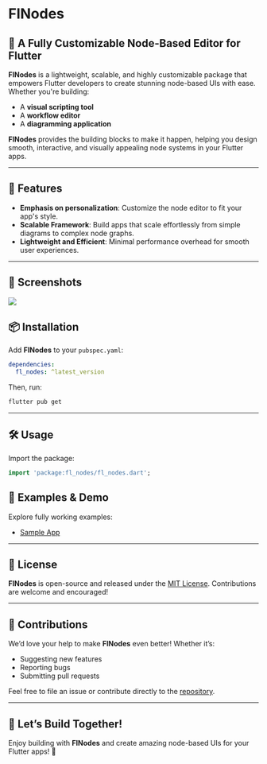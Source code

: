 # FlNodes

## 🚀 A Fully Customizable Node-Based Editor for Flutter

**FlNodes** is a lightweight, scalable, and highly customizable package that empowers Flutter developers to create stunning node-based UIs with ease. Whether you're building:

- A **visual scripting tool**
- A **workflow editor**
- A **diagramming application**

**FlNodes** provides the building blocks to make it happen, helping you design smooth, interactive, and visually appealing node systems in your Flutter apps.

---

## 🌟 Features

- **Emphasis on personalization**: Customize the node editor to fit your app's style.
- **Scalable Framework**: Build apps that scale effortlessly from simple diagrams to complex node graphs.
- **Lightweight and Efficient**: Minimal performance overhead for smooth user experiences.

---

## 📸 Screenshots

<p float="center">
  <img src="https://github.com/WilliamKarolDiCioccio/fl_nodes/blob/main/.github/images/node_editor_example.png"/>
</p>

## 📦 Installation

Add **FlNodes** to your `pubspec.yaml`:

```yaml
dependencies:
  fl_nodes: ^latest_version
```

Then, run:

```bash
flutter pub get
```

---

## 🛠️ Usage

Import the package:

```dart
import 'package:fl_nodes/fl_nodes.dart';
```

## 🧩 Examples & Demo

Explore fully working examples:

- [Sample App](https://github.com/WilliamKarolDiCioccio/fl_nodes/blob/main/example/lib/main.dart)

---

## 📜 License

**FlNodes** is open-source and released under the [MIT License](LICENSE.md). Contributions are welcome and encouraged!

---

## 🙌 Contributions

We’d love your help to make **FlNodes** even better! Whether it’s:

- Suggesting new features
- Reporting bugs
- Submitting pull requests

Feel free to file an issue or contribute directly to the [repository](https://github.com/WilliamKarolDiCioccio/fl_nodes).

---

## 🚀 Let’s Build Together!

Enjoy building with **FlNodes** and create amazing node-based UIs for your Flutter apps! 🌌
